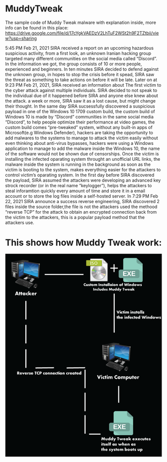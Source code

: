 # MuddyTweak
The sample code of Muddy Tweak malware with explanation inside, more info can be found in this place: https://drive.google.com/file/d/17cYgkVAEDzV2LhTuF2WSt2h9F2TZtbii/view?usp=sharing


5:45 PM Feb 21, 2021 SIRA received a report on an upcoming
hazardous suspicious activity, from a first look, an unknown Iranian hacking group
targeted many different communities on the social media called “Discord”.
In the information we got, the group consists of 10 or more people,
experienced and beginners.
In ten minutes SIRA decided to defend against the unknown group, in hopes to
stop the crisis before it spead, SIRA saw the threat as something to take actions on
before it will be late.
Later on at 9:23 PM Feb 21, 2021, SIRA received an information about
The first victim to the
cyber attack against multiple individuals.
SIRA decided to not speak to the individual due of it happened before SIRA and
anyone else knew about the attack.
a week or more, SIRA saw it as a lost cause, but might change
their thought.
In the same day SIRA sucsessfully discovered a suspicious
payload in one of the Windows 10 1709 custom build,
the custom build of Windows 10 is made by “Discord” communities
in the same social media “Discord”, to help people optimize their performance at video
games, the custom build comes “pre-tweaked” system, without any built-in apps
of Microsoft(e.g Windows Defender), hackers are taking the opportunity to add malwares
to the systems
to manage to attack the victim easily without even thinking about anti-virus
bypasses, hackers were using a Windows application to manage to add the malware inside
the Windows 10, the name of the software would not be shown due of censorships.
Once the victim is installing the infected oparating system throught an unofficial
URL links, the malware inside the system is running in the background as soon as the
victim is booting to the system, makes everything easier for the attackers to control
victim’s oparating system.
In the first day before SIRA discovered the payload, SIRA
assumed the attackers were developing an advanced key strock recorder
(or in the real name “keylogger”),
helps the attackers to steal inforamtion quickly every amount of time and store
it in a email account or to store the log files inside a self-hosted server.
In 7:29 PM Feb 22, 2021 SIRA announce a success reverse engineering,
SIRA discovered 2 files inside the source folder,the file is not the attackers
used the methood “reverse TCP” for the attack to obtain an encrypted connection
back from the victim to the attackers, this is a popular
payload method that the attackers use.


# This shows how Muddy Tweak work:
![](https://raw.githubusercontent.com/SIRAAnalyses/MuddyTweak/main/reverse_tcp.png)
